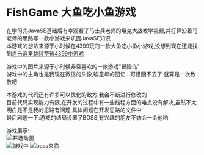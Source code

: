 # FishGame 大鱼吃小鱼游戏
 
在学习完JavaSE基础后有幸观看了马士兵老师的坦克大战教学视频,并打算沿着马老师的思路写一款小游戏来巩固JavaSE知识  
本游戏的想法来源于小时候在4399玩的一款大鱼吃小鱼小游戏,没想到现在还能找到[点击这里跳转至该4399小游戏](http://www.4399.com/flash/1876.htm#search3)

游戏中的图片来源于小时候非常喜欢的一款游戏"冒险岛"  
游戏中的主角也是我现在微信的头像,唉童年的回忆...可惜回不去了
就算是一次致敬吧

本游戏的代码还有许多可以优化的敌方,我会不断进行修改的  
目前代码实现能力有限,在开发的过程中有一些线程方面的难点没有解决,虽然不太明白是不是我的思路有问题,具体问题在开发思路的文件中  
最后剧透一下:游戏的结局设置了BOSS,有兴趣的朋友不妨会一会他哟

游戏展示:  
![开场动画](https://raw.githubusercontent.com/liuyj24/FishGame/master/p1.png)  
![游戏中](https://raw.githubusercontent.com/liuyj24/FishGame/master/p2.png)
![boss来临](https://raw.githubusercontent.com/liuyj24/FishGame/master/p3.png)
